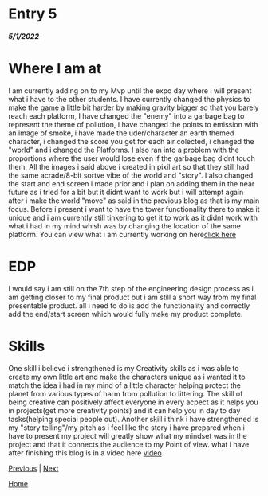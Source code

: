 # Entry 5
##### 5/1/2022

# Where I am at
I am currently adding on to my Mvp until the expo day where i will present what i have to the other students. I have currently changed the physics to make the game a little bit harder by making gravity bigger so that you barely reach each platform, I have changed the "enemy" into a garbage bag to represent the theme of pollution, i have changed the points to emission with an image of smoke, i have made the uder/character an earth themed character, i changed the score you get for each air colected, i changed the "world" and i changed the Platforms. I also ran into a problem with the proportions where the user would lose even if the garbage bag didnt touch them. All the images i said above i created in pixil art so that they still had the same acrade/8-bit sortve vibe of the world and "story". I also changed the start and end screen i made prior and i plan on adding them in the near future as i tried for a bit but it didnt want to work but i will attempt again after i make the world "move" as said in the previous blog as that is my main focus. Before i present i want to have the tower functionality there to make it unique and i am currently still tinkering to get it to work as it didnt work with what i had in my mind whish was by changing the location of the same platform.
You can view what i am currently working on here[click here](../index.html)
<br>


# EDP 
I would say i am still on the 7th step of the engineering design process as i am getting closer to my final product but i am still a short way from my final presentable product. all i need to do is add the functionality and correctly add the end/start screen which would fully make my product complete.
<br>




# Skills
One skill i believe i strengthened is my Creativity skills as i was able to create my own little art and make the characters unique as i wanted it to match the idea i had in my mind of a little character helping protect the planet from various types of harm from pollution to littering. The skill of being creative can positively affect everyone in every acpect as it helps you in projects(get more creativity points) and it can help you in day to day tasks(helping special people out). Another skill i think i have strengthened is my "story telling"/my pitch as i feel like the story i have prepared when i have to present my project will greatly show what my mindset was in the project and that it connects the audience to my Point of view.
what i have after finishing this blog is in a video here [video](https://youtu.be/-umP_nR5ltI)

[Previous](entry04.md) | [Next](entry06.md)

[Home](../README.md)

